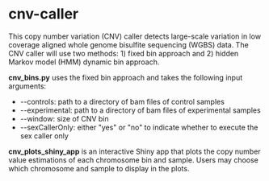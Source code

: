 # cnv-caller
This copy number variation (CNV) caller detects large-scale variation in low coverage aligned whole genome bisulfite sequencing (WGBS) data. The CNV caller will use two methods: 1) fixed bin approach and 2) hidden Markov model (HMM) dynamic bin approach.

**cnv_bins.py** uses the fixed bin approach and takes the following input arguments:
- --controls: path to a directory of bam files of control samples
- --experimental: path to a directory of bam files of experimental samples
- --window: size of CNV bin
- --sexCallerOnly: either "yes" or "no" to indicate whether to execute the sex caller only

**cnv_plots_shiny_app** is an interactive Shiny app that plots the copy number value estimations of each chromosome bin and sample. Users may choose which chromosome and sample to display in the plots.
